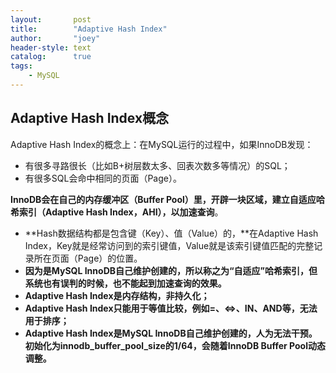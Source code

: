 ```yaml
---
layout:       post
title:        "Adaptive Hash Index"
author:       "joey"
header-style: text
catalog:      true
tags:
    - MySQL
---
```

## Adaptive Hash Index概念

Adaptive Hash Index的概念上：在MySQL运行的过程中，如果InnoDB发现：

- 有很多寻路很长（比如B+树层数太多、回表次数多等情况）的SQL；
- 有很多SQL会命中相同的页面（Page）。

**InnoDB会在自己的内存缓冲区（Buffer Pool）里，开辟一块区域，建立自适应哈希索引（Adaptive Hash Index，AHI），以加速查询**。

- **Hash数据结构都是包含键（Key）、值（Value）的，**在Adaptive Hash Index，Key就是经常访问到的索引键值，Value就是该索引键值匹配的完整记录所在页面（Page）的位置。
- **因为是MySQL InnoDB自己维护创建的，所以称之为“自适应”哈希索引，但系统也有误判的时候，也不能起到加速查询的效果。**
- **Adaptive Hash Index是内存结构，非持久化；**
- **Adaptive Hash Index只能用于等值比较，例如=、<=>、IN、AND等，无法用于排序；**
- **Adaptive Hash Index是MySQL InnoDB自己维护创建的，人为无法干预。初始化为innodb_buffer_pool_size的1/64，会随着InnoDB Buffer Pool动态调整。**